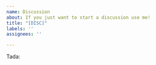 ```yaml
---
name: Discussion
about: If you just want to start a discussion use me!
title: "[DISC]"
labels: ''
assignees: ''

---
```


Tada:
